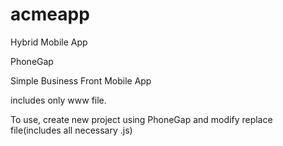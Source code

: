 # acmeapp

Hybrid Mobile App

PhoneGap

Simple Business Front Mobile App

includes only www file. 

To use, create new project using PhoneGap and modify replace file(includes all necessary .js) 



